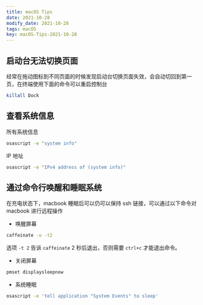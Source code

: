 ```yaml
---
title: macOS Tips
date: 2021-10-28
modify_date: 2021-10-28
tags: macOS
key: macOS-Tips-2021-10-28
---
```


## 启动台无法切换页面

经常在拖动图标到不同页面的时候发现启动台切换页面失效，会自动切回到第一页，在终端使用下面的命令可以重启控制台

```bash
killall Dock
```

## 查看系统信息

所有系统信息

```bash
osascript -e "system info"
```

IP 地址

```bash
osascript -e "IPv4 address of (system info)"
```

## 通过命令行唤醒和睡眠系统

在充电状态下，macbook 睡眠后可以仍可以保持 ssh 链接，可以通过以下命令对 macbook 进行远程操作

<!--more-->

- 唤醒屏幕

```bash
caffeinate -u -t2
```

选项 `-t 2` 告诉 `caffeinate` 2 秒后退出，否则需要 `ctrl+c` 才能退出命令。

- 关闭屏幕

```bash
pmset displaysleepnow
```

- 系统睡眠

```bash
osascript -e 'tell application "System Events" to sleep'
```
